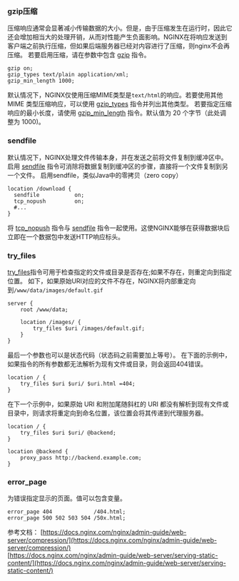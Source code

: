 ### gzip压缩

压缩响应通常会显著减小传输数据的大小。但是，由于压缩发生在运行时，因此它还会增加相当大的处理开销，从而对性能产生负面影响。NGINX在将响应发送到客户端之前执行压缩，但如果后端服务器已经对内容进行了压缩，则nginx不会再压缩。
若要启用压缩，请在参数中包含 [gzip](https://nginx.org/en/docs/http/ngx_http_gzip_module.html#gzip) 指令。

```nginx
gzip on; 
gzip_types text/plain application/xml; 
gzip_min_length 1000;
```

默认情况下，NGINX仅使用压缩MIME类型是`text/html`的响应。若要使用其他 MIME 类型压缩响应，可以使用 [gzip_types](https://nginx.org/en/docs/http/ngx_http_gzip_module.html#gzip_types) 指令并列出其他类型。
若要指定压缩响应的最小长度，请使用 [gzip_min_length](https://nginx.org/en/docs/http/ngx_http_gzip_module.html#gzip_min_length) 指令。默认值为 20 个字节（此处调整为 1000)。

### sendfile

默认情况下，NGINX处理文件传输本身，并在发送之前将文件复制到缓冲区中。启用 [sendfile](https://nginx.org/en/docs/http/ngx_http_core_module.html#sendfile) 指令可消除将数据复制到缓冲区的步骤，直接将一个文件复制到另一个文件。
启用sendfile，类似Java中的零拷贝（zero copy）

```nginx
location /download {
  sendfile           on;
  tcp_nopush         on; 
  #... 
}
```

将 [tcp_nopush](https://nginx.org/en/docs/http/ngx_http_core_module.html#tcp_nopush) 指令与 [sendfile](https://nginx.org/en/docs/http/ngx_http_core_module.html#sendfile) 指令一起使用。这使NGINX能够在获得数据块后立即在一个数据包中发送HTTP响应标头。

### try_files

[try_files](https://nginx.org/en/docs/http/ngx_http_core_module.html#try_files)指令可用于检查指定的文件或目录是否存在;如果不存在，则重定向到指定位置。
如下，如果原始URI对应的文件不存在，NGINX将内部重定向到`/www/data/images/default.gif`

```nginx
server {
    root /www/data;

    location /images/ {
        try_files $uri /images/default.gif;
    }
}
```

最后一个参数也可以是状态代码（状态码之前需要加上等号）。
在下面的示例中，如果指令的所有参数都无法解析为现有文件或目录，则会返回404错误。

```nginx
location / {
    try_files $uri $uri/ $uri.html =404;
}
```

在下一个示例中，如果原始 URI 和附加尾随斜杠的 URI 都没有解析到现有文件或目录中，则请求将重定向到命名位置，该位置会将其传递到代理服务器。

```nginx
location / {
    try_files $uri $uri/ @backend;
}

location @backend {
    proxy_pass http://backend.example.com;
}
```

### error_page

为错误指定显示的页面。值可以包含变量。

```nginx
error_page 404             /404.html; 
error_page 500 502 503 504 /50x.html;
```

参考文档：
[https://docs.nginx.com/nginx/admin-guide/web-server/compression/](https://docs.nginx.com/nginx/admin-guide/web-server/compression/)<br>
[https://docs.nginx.com/nginx/admin-guide/web-server/serving-static-content/](https://docs.nginx.com/nginx/admin-guide/web-server/serving-static-content/)

